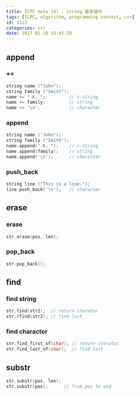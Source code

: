 ```yaml
---
title: ICPC note (4) - string 基本操作
tags: [ICPC, algorithm, programming contest, c++]
id: 1122
categories: c++
date: 2017-02-18 15:43:29
---
```


## append

### +=

```cpp
string name ("John");
string family ("Smith");
name += " K. ";         // c-string
name += family;         // string
name += '\n';           // character
```

### append

```cpp
string name ("John");
string family ("Smith");
name.append(" K. ");    // c-string
name.append(family);    // string
name.append('\n');      // character
```

### push_back

```cpp
string line ("This is a line.");
line.push_back('\n');   // character
```

## erase

### erase

```cpp
str.erase(pos, len);
```

### pop_back

```cpp
str.pop_back();
```

## find

### find string

```cpp
str.find(str2);  // return iterator
str.rfind(str2); // find last
```

### find charactor

```cpp
str.find_first_of(char); // return iterator
str.find_last_of(char);  // find last
```

## substr

```cpp
str.substr(pos, len);
str.substr(pos);      // from pos to end
```
